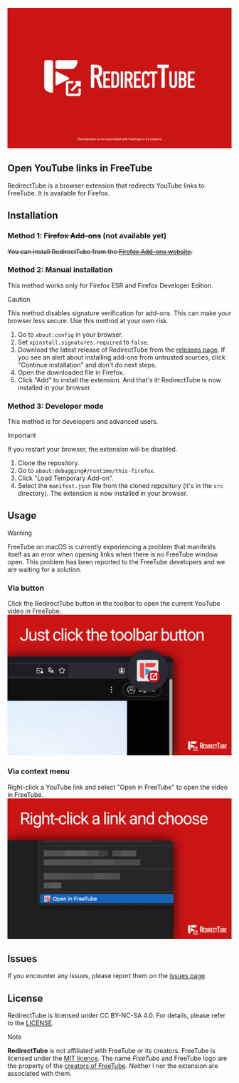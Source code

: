 ![RedirectTube](/assets/banner.png)

## Open YouTube links in FreeTube

RedirectTube is a browser extension that redirects YouTube links to FreeTube. It is available for Firefox.

## Installation

### Method 1: ~~Firefox Add-ons~~ (not available yet)
~~You can install RedirectTube from the [Firefox Add-ons website](https://addons.mozilla.org/firefox/addon/redirecttube/).~~

### Method 2: Manual installation
This method works only for Firefox ESR and Firefox Developer Edition.
> [!CAUTION]
> This method disables signature verification for add-ons. This can make your browser less secure. Use this method at your own risk.
1. Go to `about:config` in your browser.
2. Set `xpinstall.signatures.required` to `false`.
3. Download the latest release of RedirectTube from the [releases page](https://github.com/MStankiewiczOfficial/RedirectTube/releases/). If you see an alert about installing add-ons from untrusted sources, click "Continue installation" and don't do next steps.
4. Open the downloaded file in Firefox.
5. Click "Add" to install the extension.
And that's it! RedirectTube is now installed in your browser.

### Method 3: Developer mode
This method is for developers and advanced users.
> [!IMPORTANT]
> If you restart your browser, the extension will be disabled.
1. Clone the repository.
2. Go to `about:debugging#/runtime/this-firefox`.
3. Click "Load Temporary Add-on".
4. Select the `manifest.json` file from the cloned repository (it's in the `src` directory).
The extension is now installed in your browser.

## Usage

> [!WARNING]
> FreeTube on macOS is currently experiencing a problem that manifests itself as an error when opening links when there is no FreeTube window open. This problem has been reported to the FreeTube developers and we are waiting for a solution.

### Via button

Click the RedirectTube button in the toolbar to open the current YouTube video in FreeTube.
![](/assets/toolbar.png)

### Via context menu

Right-click a YouTube link and select "Open in FreeTube" to open the video in FreeTube.
![](/assets/context-menu.png)

## Issues
If you encounter any issues, please report them on the [issues page](https://github.com/MStankiewiczOfficial/RedirectTube/issues/).


## License
RedirectTube is licensed under CC BY-NC-SA 4.0. For details, please refer to the [LICENSE](LICENSE.md).

> [!NOTE]
> **RedirectTube** is not affiliated with FreeTube or its creators. FreeTube is licensed under the [MIT licence](https://github.com/FreeTubeApp/FreeTube-Docs/blob/master/LICENSE). The name *FreeTube* and FreeTube logo are the property of the [creators of FreeTube](https://docs.freetubeapp.io/credits/). Neither I nor the extension are associated with them.
